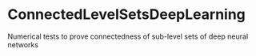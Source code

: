 # ConnectedLevelSetsDeepLearning
Numerical tests to prove connectedness of sub-level sets of deep neural networks
